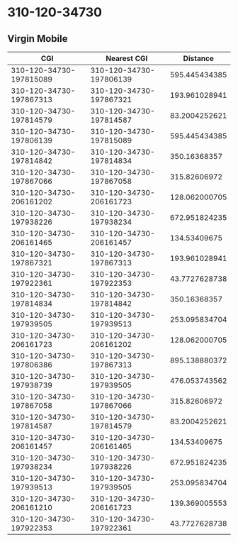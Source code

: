 # 310-120-34730
## Virgin Mobile


| CGI | Nearest CGI | Distance |
|-----|-------------|----------|
| 310-120-34730-197815089 | 310-120-34730-197806139 | 595.445434385 |
| 310-120-34730-197867313 | 310-120-34730-197867321 | 193.961028941 |
| 310-120-34730-197814579 | 310-120-34730-197814587 | 83.2004252621 |
| 310-120-34730-197806139 | 310-120-34730-197815089 | 595.445434385 |
| 310-120-34730-197814842 | 310-120-34730-197814834 | 350.16368357 |
| 310-120-34730-197867066 | 310-120-34730-197867058 | 315.82606972 |
| 310-120-34730-206161202 | 310-120-34730-206161723 | 128.062000705 |
| 310-120-34730-197938226 | 310-120-34730-197938234 | 672.951824235 |
| 310-120-34730-206161465 | 310-120-34730-206161457 | 134.53409675 |
| 310-120-34730-197867321 | 310-120-34730-197867313 | 193.961028941 |
| 310-120-34730-197922361 | 310-120-34730-197922353 | 43.7727628738 |
| 310-120-34730-197814834 | 310-120-34730-197814842 | 350.16368357 |
| 310-120-34730-197939505 | 310-120-34730-197939513 | 253.095834704 |
| 310-120-34730-206161723 | 310-120-34730-206161202 | 128.062000705 |
| 310-120-34730-197806386 | 310-120-34730-197867313 | 895.138880372 |
| 310-120-34730-197938739 | 310-120-34730-197939505 | 476.053743562 |
| 310-120-34730-197867058 | 310-120-34730-197867066 | 315.82606972 |
| 310-120-34730-197814587 | 310-120-34730-197814579 | 83.2004252621 |
| 310-120-34730-206161457 | 310-120-34730-206161465 | 134.53409675 |
| 310-120-34730-197938234 | 310-120-34730-197938226 | 672.951824235 |
| 310-120-34730-197939513 | 310-120-34730-197939505 | 253.095834704 |
| 310-120-34730-206161210 | 310-120-34730-206161723 | 139.369005553 |
| 310-120-34730-197922353 | 310-120-34730-197922361 | 43.7727628738 |
